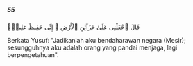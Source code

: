 ##### 55

<span class="ayah">قَالَ ٱجْعَلْنِى عَلَىٰ خَزَآئِنِ ٱلْأَرْضِ ۖ إِنِّى حَفِيظٌ عَلِيمٌۭ</span>

<span class="ayah_translation">Berkata Yusuf: "Jadikanlah aku bendaharawan negara (Mesir); sesungguhnya aku adalah orang yang pandai menjaga, lagi berpengetahuan".</span>
